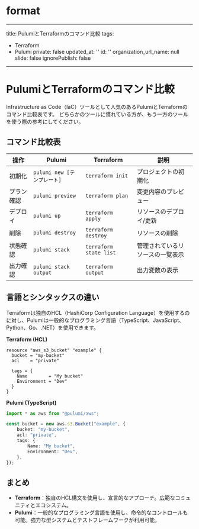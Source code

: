 # format
---
title: PulumiとTerraformのコマンド比較
tags:
  - Terraform
  - Pulumi
private: false
updated_at: ''
id: ''
organization_url_name: null
slide: false
ignorePublish: false
---

# PulumiとTerraformのコマンド比較

Infrastructure as Code（IaC）ツールとして人気のあるPulumiとTerraformのコマンド比較表です。
どちらかのツールに慣れている方が、もう一方のツールを使う際の参考にしてください。

## コマンド比較表

| 操作 | Pulumi | Terraform | 説明 |
|------|--------|-----------|------|
| 初期化 | `pulumi new [テンプレート]` | `terraform init` | プロジェクトの初期化 |
| プラン確認 | `pulumi preview` | `terraform plan` | 変更内容のプレビュー |
| デプロイ | `pulumi up` | `terraform apply` | リソースのデプロイ/更新 |
| 削除 | `pulumi destroy` | `terraform destroy` | リソースの削除 |
| 状態確認 | `pulumi stack` | `terraform state list` | 管理されているリソースの一覧表示 |
| 出力確認 | `pulumi stack output` | `terraform output` | 出力変数の表示 |

## 言語とシンタックスの違い

Terraformは独自のHCL（HashiCorp Configuration Language）を使用するのに対し、Pulumiは一般的なプログラミング言語（TypeScript、JavaScript、Python、Go、.NET）を使用できます。

**Terraform (HCL)**
```hcl
resource "aws_s3_bucket" "example" {
  bucket = "my-bucket"
  acl    = "private"
  
  tags = {
    Name        = "My bucket"
    Environment = "Dev"
  }
}
```

**Pulumi (TypeScript)**
```typescript
import * as aws from "@pulumi/aws";

const bucket = new aws.s3.Bucket("example", {
    bucket: "my-bucket",
    acl: "private",
    tags: {
        Name: "My bucket",
        Environment: "Dev",
    },
});
```

## まとめ

- **Terraform**：独自のHCL構文を使用し、宣言的なアプローチ。広範なコミュニティとエコシステム。
- **Pulumi**：一般的なプログラミング言語を使用し、命令的なコントロールも可能。強力な型システムとテストフレームワークが利用可能。
